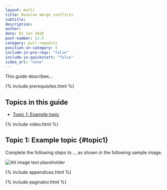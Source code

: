 ```yaml
---
layout: multi
title: Resolve merge conflicts
subtitle:
description:
author:
date: 01 Jun 2020
post-number: 13.5
category: pull-requests
position-in-category: 5
include-in-pre-reqs: "false"
include-in-quickstart: "false"
video_url: "none"
---
```


This guide describes...

{% include prerequisites.html %}

## Topics in this guide

- [Topic 1: Example topic](#topic1)

{% include video.html %}

## Topic 1: Example topic {#topic1}

Complete the following steps to..., as shown in the following sample image.

![Alt image text placeholder](../assets/images/13-pull-requests/conflicts/github/img-placeholder.png)

{% include appendices.html %}

{% include paginator.html %}
